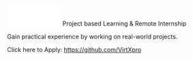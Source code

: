 <img src="https://github.com/DARJYO/virtXpro/blob/main/images/vxp.svg" height="25%" width="25%">    
Project based Learning &amp; Remote Internship

Gain practical experience by working on real-world projects. 

Click here to Apply: https://github.com/VirtXpro
